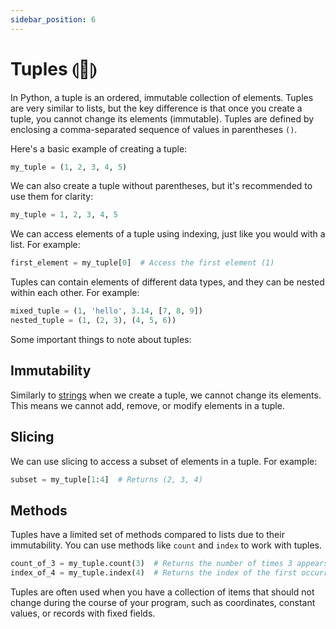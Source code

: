```yaml
---
sidebar_position: 6
---
```


# Tuples ⦇🐧⦈

In Python, a tuple is an ordered, immutable collection of elements. Tuples are very similar to lists, but the key difference is that once you create a tuple, you cannot change its elements (immutable). Tuples are defined by enclosing a comma-separated sequence of values in parentheses `()`.

Here's a basic example of creating a tuple:

```python
my_tuple = (1, 2, 3, 4, 5)
```

We can also create a tuple without parentheses, but it's recommended to use them for clarity:

```python
my_tuple = 1, 2, 3, 4, 5
```

We can access elements of a tuple using indexing, just like you would with a list. For example:

```python
first_element = my_tuple[0]  # Access the first element (1)
```

Tuples can contain elements of different data types, and they can be nested within each other. For example:

```python
mixed_tuple = (1, 'hello', 3.14, [7, 8, 9])
nested_tuple = (1, (2, 3), (4, 5, 6))
```

Some important things to note about tuples:

## Immutability
Similarly to [strings](strings) when we create a tuple, we cannot change its elements. This means we cannot add, remove, or modify elements in a tuple.

## Slicing 
We can use slicing to access a subset of elements in a tuple. For example:

```python
subset = my_tuple[1:4]  # Returns (2, 3, 4)
```

## Methods 
Tuples have a limited set of methods compared to lists due to their immutability. You can use methods like `count` and `index` to work with tuples.

   ```python
   count_of_3 = my_tuple.count(3)  # Returns the number of times 3 appears in the tuple
   index_of_4 = my_tuple.index(4)  # Returns the index of the first occurrence of 4
   ```

Tuples are often used when you have a collection of items that should not change during the course of your program, such as coordinates, constant values, or records with fixed fields.